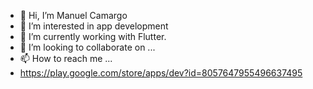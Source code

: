 - 👋 Hi, I’m Manuel Camargo
- 👀 I’m interested in app development
- 🌱 I’m currently working with Flutter.
- 💞️ I’m looking to collaborate on ...
- 📫 How to reach me ... 
- https://play.google.com/store/apps/dev?id=8057647955496637495


<!---
manfeca/manfeca is a ✨ special ✨ repository because its `README.md` (this file) appears on your GitHub profile.
You can click the Preview link to take a look at your changes.
--->
